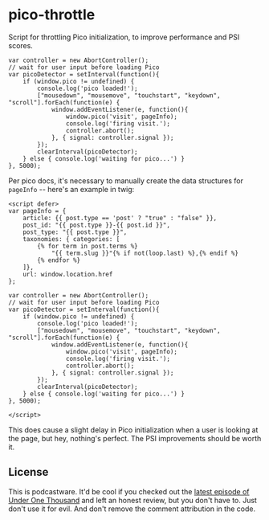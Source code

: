 # pico-throttle
Script for throttling Pico initialization, to improve performance and PSI scores.

```
var controller = new AbortController();
// wait for user input before loading Pico
var picoDetector = setInterval(function(){
    if (window.pico != undefined) {
        console.log('pico loaded!');
        ["mousedown", "mousemove", "touchstart", "keydown", "scroll"].forEach(function(e) {
            window.addEventListener(e, function(){
                window.pico('visit', pageInfo);
                console.log('firing visit.');
                controller.abort();
            }, { signal: controller.signal });
        });
        clearInterval(picoDetector);
    } else { console.log('waiting for pico...') }
}, 5000);
```

Per pico docs, it's necessary to manually create the data structures for `pageInfo` -- here's an example in twig:

```
<script defer>
var pageInfo = {
	article: {{ post.type == 'post' ? "true" : "false" }},
	post_id: "{{ post.type }}-{{ post.id }}",
	post_type: "{{ post.type }}",
	taxonomies: { categories: [
        {% for term in post.terms %}
            "{{ term.slug }}"{% if not(loop.last) %},{% endif %}
        {% endfor %}
    ]},
	url: window.location.href
};

var controller = new AbortController();
// wait for user input before loading Pico
var picoDetector = setInterval(function(){
    if (window.pico != undefined) {
        console.log('pico loaded!');
        ["mousedown", "mousemove", "touchstart", "keydown", "scroll"].forEach(function(e) {
            window.addEventListener(e, function(){
                window.pico('visit', pageInfo);
                console.log('firing visit.');
                controller.abort();
            }, { signal: controller.signal });
        });
        clearInterval(picoDetector);
    } else { console.log('waiting for pico...') }
}, 5000);

</script>
```

This does cause a slight delay in Pico initialization when a user is looking at the page, but hey, nothing's perfect. The PSI improvements should be worth it.

## License

This is podcastware. It'd be cool if you checked out the [latest episode of Under One Thousand](https://open.spotify.com/episode/1QbZEu5H4QGFkvualpYGM8) and left an honest review, but you don't have to. Just don't use it for evil. And don't remove the comment attribution in the code.
